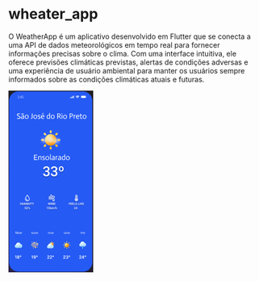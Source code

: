 # wheater_app

O WeatherApp é um aplicativo desenvolvido em Flutter que se conecta a uma API de dados meteorológicos em tempo real para fornecer informações precisas sobre o clima. Com uma interface intuitiva, ele oferece previsões climáticas previstas, alertas de condições adversas e uma experiência de usuário ambiental para manter os usuários sempre informados sobre as condições climáticas atuais e futuras.

<img src='images/app.png'/>
